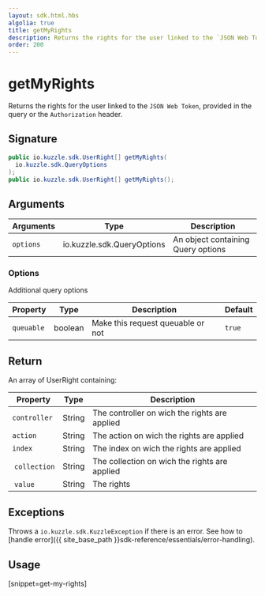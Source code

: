 ```yaml
---
layout: sdk.html.hbs
algolia: true
title: getMyRights
description: Returns the rights for the user linked to the `JSON Web Token`.
order: 200
---
```


# getMyRights

Returns the rights for the user linked to the `JSON Web Token`, provided in the query or the `Authorization` header.

## Signature

```java
public io.kuzzle.sdk.UserRight[] getMyRights(
  io.kuzzle.sdk.QueryOptions
);
public io.kuzzle.sdk.UserRight[] getMyRights();
```

## Arguments

| Arguments    | Type    | Description
|--------------|---------|-------------
| `options`  | io.kuzzle.sdk.QueryOptions    | An object containing Query options

### **Options**

Additional query options

| Property     | Type    | Description                       | Default |
| ---------- | ------- | --------------------------------- | ------- |
| `queuable` | boolean | Make this request queuable or not | `true`  |

## Return

An array of UserRight containing:

| Property     | Type    | Description                      
| ---------- | ------- | ---------------------------------
| `controller` | String | The controller on wich the rights are applied |
| `action` | String | The action on wich the rights are applied |
| `index` | String | The index on wich the rights are applied |
| `collection` | String | The collection on wich the rights are applied |
| `value` | String | The rights |

## Exceptions

Throws a `io.kuzzle.sdk.KuzzleException` if there is an error. See how to [handle error]({{ site_base_path }}sdk-reference/essentials/error-handling).

## Usage

[snippet=get-my-rights]

